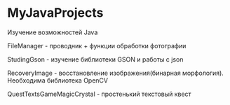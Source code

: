 # MyJavaProjects
Изучение возможностей Java


FileManager - проводник + функции обработки фотографии

StudingGson - изучение библиотеки GSON и работы с json

RecoveryImage - восстановление изображения(бинарная морфология). Необходима библиотека OpenCV

QuestTextsGameMagicCrystal - простенький текстовый квест